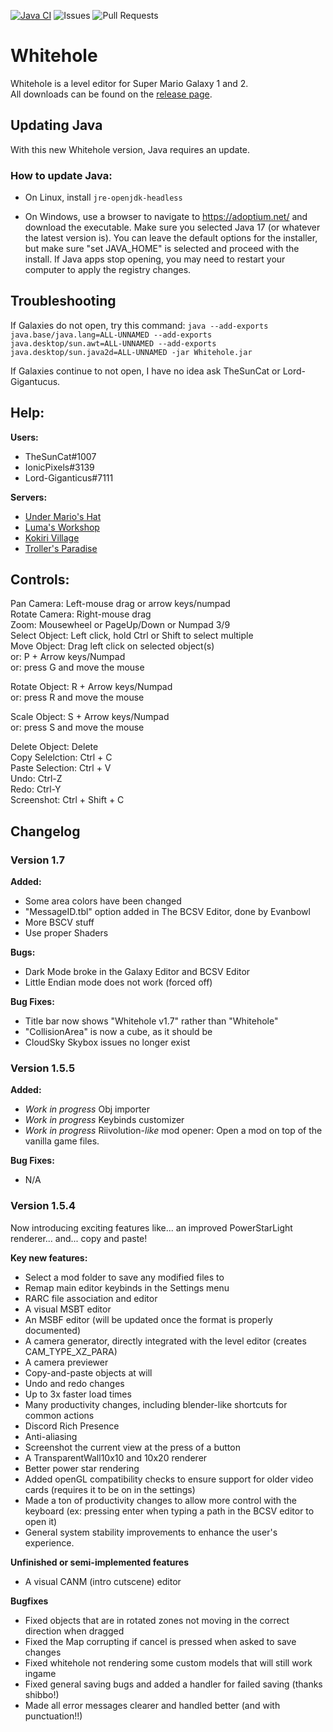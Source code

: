 [![Java CI](https://github.com/RealTheSunCat/Whitehole/actions/workflows/ant.yml/badge.svg)](https://github.com/RealTheSunCat/Whitehole/actions/workflows/ant.yml) ![Issues](https://img.shields.io/github/issues/RealTheSunCat/Whitehole?color=0088ff) ![Pull Requests](https://img.shields.io/github/issues-pr/RealTheSunCat/Whitehole?color=0088ff)

# Whitehole
Whitehole is a level editor for Super Mario Galaxy 1 and 2.  
All downloads can be found on the [release page](https://github.com/RealTheSunCat/Whitehole/releases).  

## Updating Java
With this new Whitehole version, Java requires an update.
### How to update Java:

- On Linux, install `jre-openjdk-headless`

- On Windows, use a browser to navigate to https://adoptium.net/ and download the executable. Make sure you selected Java 17 (or whatever the latest version is). You can leave the default options for the installer, but make sure "set JAVA_HOME" is selected and proceed with the install. If Java apps stop opening, you may need to restart your computer to apply the registry changes.

## Troubleshooting
If Galaxies do not open, try this command:
`java --add-exports java.base/java.lang=ALL-UNNAMED --add-exports java.desktop/sun.awt=ALL-UNNAMED --add-exports java.desktop/sun.java2d=ALL-UNNAMED -jar Whitehole.jar`

If Galaxies continue to not open, I have no idea ask TheSunCat or Lord-Gigantucus.

## Help:
**Users:**
- TheSunCat#1007
- IonicPixels#3139
- Lord-Giganticus#7111

**Servers:**
- [Under Mario's Hat](https://discord.gg/TudSfUjHcW)
- [Luma's Workshop](https://discord.gg/k7ZKzSDsVq)
- [Kokiri Village](https://discord.gg/NTyb4sy)
- [Troller's Paradise](https://discord.gg/r8h5vAm2JC)

## Controls:  
  
Pan Camera: Left-mouse drag or arrow keys/numpad  
Rotate Camera: Right-mouse drag  
Zoom: Mousewheel or PageUp/Down or Numpad 3/9  
Select Object: Left click, hold Ctrl or Shift to select multiple  
Move Object: Drag left click on selected object(s)  
or: P + Arrow keys/Numpad  
or: press G and move the mouse  
  
Rotate Object: R + Arrow keys/Numpad  
or: press R and move the mouse  
  
Scale Object: S + Arrow keys/Numpad  
or: press S and move the mouse  
  
Delete Object: Delete  
Copy Selelction: Ctrl + C  
Paste Selection: Ctrl + V  
Undo: Ctrl-Z  
Redo: Ctrl-Y  
Screenshot: Ctrl + Shift + C  

## Changelog
### Version 1.7
**Added:**  
- Some area colors have been changed
- "MessageID.tbl" option added in The BCSV Editor, done by Evanbowl
- More BSCV stuff
- Use proper Shaders

**Bugs:**
- Dark Mode broke in the Galaxy Editor and BCSV Editor
- Little Endian mode does not work (forced off)

**Bug Fixes:**
- Title bar now shows "Whitehole v1.7" rather than "Whitehole"
- "CollisionArea" is now a cube, as it should be
- CloudSky Skybox issues no longer exist

### Version 1.5.5
**Added:**
- *Work in progress* Obj importer
- *Work in progress* Keybinds customizer
- *Work in progress* Riivolution-*like* mod opener: Open a mod on top of the vanilla game files.

**Bug Fixes:**
- N/A

### Version 1.5.4

Now introducing exciting features like... an improved PowerStarLight renderer... and... copy and paste!

**Key new features:**
- Select a mod folder to save any modified files to
- Remap main editor keybinds in the Settings menu
- RARC file association and editor
- A visual MSBT editor
- An MSBF editor (will be updated once the format is properly documented)
- A camera generator, directly integrated with the level editor (creates CAM_TYPE_XZ_PARA)
- A camera previewer
- Copy-and-paste objects at will
- Undo and redo changes
- Up to 3x faster load times
- Many productivity changes, including blender-like shortcuts for common actions
- Discord Rich Presence
- Anti-aliasing
- Screenshot the current view at the press of a button
- A TransparentWall10x10 and 10x20 renderer
- Better power star rendering
- Added openGL compatibility checks to ensure support for older video cards (requires it to be on in the settings)
- Made a ton of productivity changes to allow more control with the keyboard (ex: pressing enter when typing a path in the BCSV editor to open it)
- General system stability improvements to enhance the user's experience.

**Unfinished or semi-implemented features**
- A visual CANM (intro cutscene) editor

**Bugfixes**
- Fixed objects that are in rotated zones not moving in the correct direction when dragged
- Fixed the Map corrupting if cancel is pressed when asked to save changes
- Fixed whitehole not rendering some custom models that will still work ingame
- Fixed general saving bugs and added a handler for failed saving (thanks shibbo!)
- Made all error messages clearer and handled better (and with punctuation!!)
